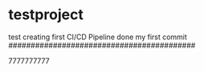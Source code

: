 # testproject
test
creating first CI/CD Pipeline
done my first commit
##########################################

7777777777
